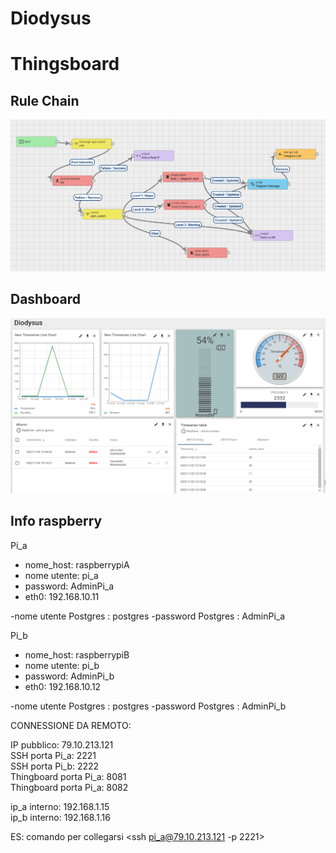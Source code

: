 # Diodysus





# Thingsboard

## Rule Chain 
![My Image](script/images/rc.png)

## Dashboard
![My Image](script/images/dash.png)

## Info raspberry

Pi_a
- nome_host: raspberrypiA
- nome utente: pi_a
- password: AdminPi_a
- eth0: 192.168.10.11


-nome utente Postgres : postgres
-password Postgres : AdminPi_a

Pi_b
- nome_host: raspberrypiB
- nome utente: pi_b
- password: AdminPi_b
- eth0: 192.168.10.12

-nome utente Postgres : postgres
-password Postgres : AdminPi_b


CONNESSIONE DA REMOTO:

IP pubblico: 79.10.213.121  
SSH porta Pi_a: 2221  
SSH porta Pi_b: 2222   
Thingboard porta Pi_a: 8081  
Thingboard porta Pi_a: 8082  


ip_a interno: 192.168.1.15   
ip_b interno: 192.168.1.16  

ES: comando per collegarsi <ssh pi_a@79.10.213.121 -p 2221>

